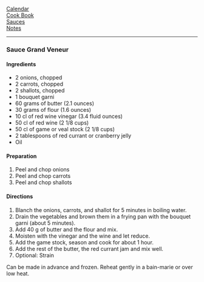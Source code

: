 [Calendar](https://github.com/vmsmith/EDT/blob/master/calendar.md)    
[Cook Book](https://github.com/vmsmith/CookBook/blob/master/README.md)       
[Sauces](https://github.com/vmsmith/CookBook/blob/master/sauces.md)   
[Notes](https://github.com/vmsmith/CookBook/blob/master/notes.md)   

-----     

### Sauce Grand Veneur   

#### Ingredients   
* 2 onions, chopped      
* 2 carrots, chopped   
* 2 shallots, chopped     
* 1 bouquet garni  
* 60 grams of butter (2.1 ounces)       
* 30 grams of flour (1.6 ounces)       
* 10 cl of red wine vinegar (3.4 fluid ounces)  
* 50 cl of red wine (2 1/8 cups)     
* 50 cl of game or veal stock (2 1/8 cups)    
* 2 tablespoons of red currant or cranberry jelly   
* Oil

#### Preparation   
1. Peel and chop onions   
2. Peel and chop carrots  
3. Peel and chop shallots   


#### Directions   
1. Blanch the onions, carrots, and shallot for 5 minutes in boiling water.    
2. Drain the vegetables and brown them in a frying pan with the bouquet garni (about 5 minutes).    
3. Add 40 g of butter and the flour and mix.   
4. Moisten with the vinegar and the wine and let reduce.   
5. Add the game stock, season and cook for about 1 hour.   
6. Add the rest of the butter, the red currant jam and mix well.  
7. Optional: Strain   

Can be made in advance and frozen. Reheat gently in a bain-marie or over low heat.

